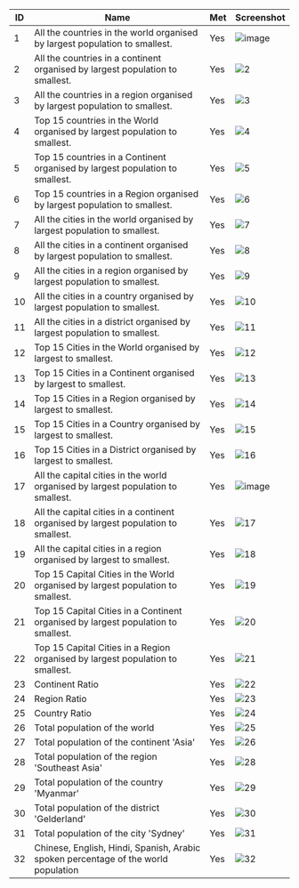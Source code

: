 | ID    | Name | Met  | Screenshot |
|-------|------|------|------------|
| 1     | All the countries in the world organised by largest population to smallest. | Yes | ![image](https://github.com/Vict0r-Git/DevOps-group3/assets/157351661/7f15f7e9-be3f-4410-9e2c-f475a0132f33)|
| 2     | All the countries in a continent organised by largest population to smallest. | Yes | ![2](https://github.com/Vict0r-Git/DevOps-group3/assets/157351661/b3c50a21-0c61-45f7-a911-7b21ebcaf561)|
| 3     | All the countries in a region organised by largest population to smallest. | Yes | ![3](https://github.com/Vict0r-Git/DevOps-group3/assets/157351661/a94acc65-41d4-4dcc-b72f-af0c8b4f1293)|
| 4     | Top 15 countries in the World organised by largest population to smallest. | Yes | ![4](https://github.com/Vict0r-Git/DevOps-group3/assets/157351661/6c7a2ee1-d0e7-4847-be66-4cd81ba949de)|
| 5     | Top 15 countries in a Continent organised by largest population to smallest. | Yes |![5](https://github.com/Vict0r-Git/DevOps-group3/assets/157351661/95a5a3cc-e091-4e7a-a505-77c7022261a7)|
| 6     | Top 15 countries in a Region organised by largest population to smallest. | Yes |![6](https://github.com/Vict0r-Git/DevOps-group3/assets/157351661/9a7dd582-dfef-4eb6-9fb3-fd3e227a560b)|
| 7     | All the cities in the world organised by largest population to smallest. | Yes | ![7](https://github.com/Vict0r-Git/DevOps-group3/assets/157351661/ddb2c067-f126-411d-95c4-46154f2960ae)|
| 8     | All the cities in a continent organised by largest population to smallest. | Yes | ![8](https://github.com/Vict0r-Git/DevOps-group3/assets/157351661/c269a0a7-1e21-47ed-a9a8-c1f87509ac05)|
| 9     | All the cities in a region organised by largest population to smallest. | Yes | ![9](https://github.com/Vict0r-Git/DevOps-group3/assets/157351661/9692b78e-5e68-4ef0-bda6-4b59c0cdf973)|
| 10     | All the cities in a country organised by largest population to smallest. | Yes | ![10](https://github.com/Vict0r-Git/DevOps-group3/assets/157351661/3a69ad2d-7427-4446-9e56-b5fc61e7aabf)|
| 11     | All the cities in a district organised by largest population to smallest. | Yes | ![11](https://github.com/Vict0r-Git/DevOps-group3/assets/157351661/c9d57e03-9e3f-4e24-9777-a623eb487565)|
| 12    | Top 15 Cities in the World organised by largest to smallest. | Yes | ![12](https://github.com/Vict0r-Git/DevOps-group3/assets/157351661/a0985675-5c8a-4903-8457-dbc0035d0f17)|
| 13     | Top 15 Cities in a Continent organised by largest to smallest. | Yes | ![13](https://github.com/Vict0r-Git/DevOps-group3/assets/157351661/f4779552-54dd-45d7-a0d4-19b945a7c15a)|
| 14     | Top 15 Cities in a Region organised by largest to smallest. | Yes | ![14](https://github.com/Vict0r-Git/DevOps-group3/assets/157351661/ca5a6682-b32a-4c7d-a410-2fa2919b0518)|
| 15     | Top 15 Cities in a Country organised by largest to smallest. | Yes | ![15](https://github.com/Vict0r-Git/DevOps-group3/assets/157351661/662f9df8-f3c0-4138-b4df-5460c5ce1554)|
| 16     | Top 15 Cities in a District organised by largest to smallest. | Yes | ![16](https://github.com/Vict0r-Git/DevOps-group3/assets/157351661/86752621-61ee-45f3-b0f1-401804fde3f5)|
| 17     | All the capital cities in the world organised by largest population to smallest. | Yes | ![image](https://github.com/Vict0r-Git/DevOps-group3/assets/157351661/549e7ae1-b04b-418d-a5d5-a1a537e4b9d6)|
| 18     | All the capital cities in a continent organised by largest population to smallest. | Yes | ![17](https://github.com/Vict0r-Git/DevOps-group3/assets/157351661/cd56f4cb-4d0d-4511-bcc8-ad4cc1c70f57)|
| 19     | All the capital cities in a region organised by largest to smallest.| Yes | ![18](https://github.com/Vict0r-Git/DevOps-group3/assets/157351661/024cf838-52b2-4295-bd3a-4029e2509de2)|
| 20     | Top 15 Capital Cities in the World organised by largest population to smallest.| Yes |![19](https://github.com/Vict0r-Git/DevOps-group3/assets/157351661/5556f56b-9902-45c9-8f3f-ffe3431ebaec)|
| 21     | Top 15 Capital Cities in a Continent organised by largest population to smallest. | Yes |![20](https://github.com/Vict0r-Git/DevOps-group3/assets/157351661/8386d8ae-7084-4970-a353-df6d8718582f)|
| 22     | Top 15 Capital Cities in a Region organised by largest population to smallest. | Yes |![21](https://github.com/Vict0r-Git/DevOps-group3/assets/157351661/4894c2fd-6e8e-4630-a6a6-32256939b652)|
| 23     | Continent Ratio | Yes |![22](https://github.com/Vict0r-Git/DevOps-group3/assets/157351661/b3c6d0bb-0118-47cd-9ec9-317f4dbf7953)|
| 24     | Region Ratio | Yes |![23](https://github.com/Vict0r-Git/DevOps-group3/assets/157351661/7c32a991-612f-4839-820e-4eab70b8e348)|
| 25     | Country Ratio | Yes |![24](https://github.com/Vict0r-Git/DevOps-group3/assets/157351661/6921d494-1b42-40a0-8a8c-212ed3f5a16e)|
| 26     | Total population of the world | Yes |![25](https://github.com/Vict0r-Git/DevOps-group3/assets/157351661/3c7d3c33-6c1a-455d-bed8-28c59c18581a)|
| 27     | Total population of the continent 'Asia' | Yes |![26](https://github.com/Vict0r-Git/DevOps-group3/assets/157351661/6cb817c0-46ac-4fc6-912a-b6a6f10e8fb6)|
| 28     | Total population of the region 'Southeast Asia'| Yes |![28](https://github.com/Vict0r-Git/DevOps-group3/assets/157351661/8ac762c6-ae33-4dc4-b76a-91a4bf3cb80d)|
| 29     | Total population of the country 'Myanmar' | Yes |![29](https://github.com/Vict0r-Git/DevOps-group3/assets/157351661/341ce64c-82ca-41fa-bcb7-3ea21d701c9d)|
| 30    | Total population of the district 'Gelderland' | Yes |![30](https://github.com/Vict0r-Git/DevOps-group3/assets/157351661/752fba5f-01d7-441b-a5d0-7c587544d6a0)|
| 31     | Total population of the city 'Sydney' | Yes |![31](https://github.com/Vict0r-Git/DevOps-group3/assets/157351661/e374ec8d-4a10-4a13-ac93-9bffb90fa424)|
| 32     | Chinese, English, Hindi, Spanish, Arabic spoken percentage of the world population| Yes |![32](https://github.com/Vict0r-Git/DevOps-group3/assets/157351661/a6c682a1-d02e-4d98-b14a-90158a878255)|
